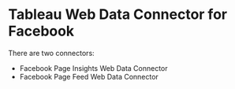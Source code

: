 <h1>Tableau Web Data Connector for Facebook</h1>

There are two connectors:
* Facebook Page Insights Web Data Connector
* Facebook Page Feed Web Data Connector

